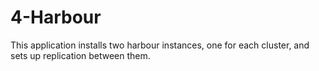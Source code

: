 # 4-Harbour

This application installs two harbour instances, one for each cluster, and sets up replication between them.
